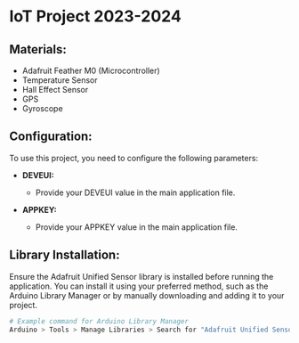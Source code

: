 # IoT Project 2023-2024

## Materials:
- Adafruit Feather M0 (Microcontroller)
- Temperature Sensor
- Hall Effect Sensor
- GPS
- Gyroscope

## Configuration:
To use this project, you need to configure the following parameters:

- **DEVEUI:**
  - Provide your DEVEUI value in the main application file.

- **APPKEY:**
  - Provide your APPKEY value in the main application file.

## Library Installation:
Ensure the Adafruit Unified Sensor library is installed before running the application. You can install it using your preferred method, such as the Arduino Library Manager or by manually downloading and adding it to your project.

```bash
# Example command for Arduino Library Manager
Arduino > Tools > Manage Libraries > Search for "Adafruit Unified Sensor" > Install
